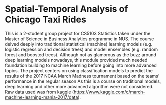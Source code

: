 # Spatial-Temporal Analysis of Chicago Taxi Rides

This is a 2-student group project for CS5103 Statistics taken under the Master of Science in Business Analytics programme in NUS. The course delved deeply into traditional statistical (machine) learning models (e.g. logistic regression and decision trees) and model ensembles (e.g. random forest and boosted trees). Although not as glamorous as the buzz around deep learning models nowadays, this module provided much needed foundation building to machine learning before going into more advanced topics. The project centers on using classification models to predict the results of the 2017 NCAA March Madness tournament based on the teams’ performance in the regular season  As this is a course on traditional models, deep learning and other more advanced algorithm were not considered. Raw data used was from kaggle (https://www.kaggle.com/c/march-machine-learning-mania-2017/data).
